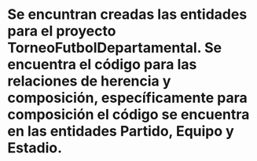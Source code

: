 # Se encuntran creadas las entidades para el proyecto TorneoFutbolDepartamental. Se encuentra el código para las relaciones de herencia y composición, específicamente para composición el código se encuentra en las entidades Partido, Equipo y Estadio.

